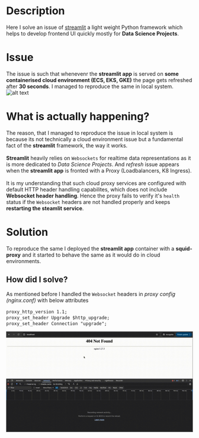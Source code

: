 # Description
Here I solve an issue of [streamlit](https://https://streamlit.io/) a light weight Python framework which helps to develop frontend UI quickly mostly for **Data Science Projects**.

# Issue
The issue is such that whenevenr the **streamlit app** is served on **some containerised cloud environment (ECS, EKS, GKE)** the page gets refreshed after **30 seconds**. I managed to reproduce the same in local system.
![alt text](streamlit-issue-recording.gif)

# What is actually happening?
The reason, that I managed to reproduce the issue in local system is because its not technically a cloud environment issue but a fundamental fact of the **streamlit** framework, the way it works.
<br />
<br />
**Streamlit** heavily relies on `Websockets` for realtime data representations as it is more dedicated to *Data Science Projects*. And *refresh* issue appears when the **streamlit app** is fronted with a Proxy (Loadbalancers, K8 Ingress).
<br />
<br />
It is my understanding that such cloud proxy services are configured with default HTTP header handling capabilites, which does not include **Websocket header handling**. Hence the proxy fails to verify it's `health` status if the `Websocket` headers are not handled properly and keeps **restarting the steamlit service**.

# Solution
To reproduce the same I deployed the **streamlit app** container with a **squid-proxy** and it started to behave the same as it would do in cloud environments.
## How did I solve?
As mentioned before I handled the `Websocket` headers in *proxy config (nginx.conf)* with below attributes
```nginx
proxy_http_version 1.1;
proxy_set_header Upgrade $http_upgrade;
proxy_set_header Connection "upgrade";
```
![alt text](streamlit-issue-solution.gif)
